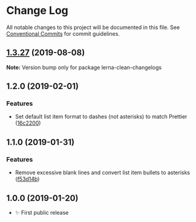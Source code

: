 # Change Log

All notable changes to this project will be documented in this file.
See [Conventional Commits](https://conventionalcommits.org) for commit guidelines.

## [1.3.27](https://gitlab.com/codsen/codsen/compare/lerna-clean-changelogs@1.3.26...lerna-clean-changelogs@1.3.27) (2019-08-08)

**Note:** Version bump only for package lerna-clean-changelogs





## 1.2.0 (2019-02-01)

### Features

- Set default list item format to dashes (not asterisks) to match Prettier ([16c2200](https://gitlab.com/codsen/codsen/commit/16c2200))

## 1.1.0 (2019-01-31)

### Features

- Remove excessive blank lines and convert list item bullets to asterisks ([f53d14b](https://gitlab.com/codsen/codsen/commit/f53d14b))

## 1.0.0 (2019-01-20)

- ✨ First public release
